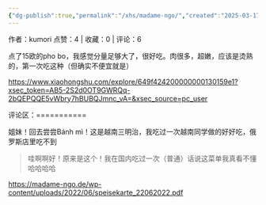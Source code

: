 ```yaml
---
{"dg-publish":true,"permalink":"/xhs/madame-ngo/","created":"2025-03-17T22:10:21.499+08:00","updated":"2025-03-17T22:10:21.500+08:00"}
---
```


作者：kumori
点赞：4   |   收藏：0   |   评论：6

点了15欧的pho bo，我感觉分量足够大了，很好吃。肉很多，超嫩，应该是烫熟的，第一次吃这种（但确实不便宜就是）

https://www.xiaohongshu.com/explore/649f424200000000130159e1?xsec_token=AB5-2S2d0OT9GWRQq-2bQEPQQE5vWbry7hBUBQJmnc_vA=&xsec_source=pc_user

评论区：===========

姐妹！回去尝尝Bánh mì！这是越南三明治，我吃过一次越南同学做的好好吃，俄罗斯店里吃不到

> 哇啊啊好！原来是这个！我在国内吃过一次（普通）话说这菜单我真看不懂哈哈哈哈

https://madame-ngo.de/wp-content/uploads/2022/06/speisekarte_22062022.pdf